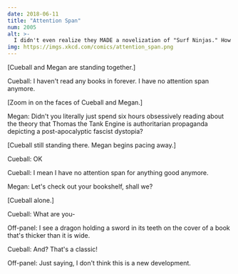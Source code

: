 ```yaml
---
date: 2018-06-11
title: "Attention Span"
num: 2005
alt: >-
  I didn't even realize they MADE a novelization of "Surf Ninjas." How did you-- Oh my god, it's signed by the author?!
img: https://imgs.xkcd.com/comics/attention_span.png
---
```

[Cueball and Megan are standing together.]

Cueball: I haven't read any books in forever. I have no attention span anymore.

[Zoom in on the faces of Cueball and Megan.]

Megan: Didn't you literally just spend six hours obsessively reading about the theory that Thomas the Tank Engine is authoritarian propaganda depicting a post-apocalyptic fascist dystopia?

[Cueball still standing there. Megan begins pacing away.]

Cueball: OK

Cueball: I mean I have no attention span for anything good anymore.

Megan: Let's check out your bookshelf, shall we?

[Cueball alone.]

Cueball: What are you-

Off-panel: I see a dragon holding a sword in its teeth on the cover of a book that's thicker than it is wide.

Cueball: And? That's a classic!

Off-panel: Just saying, I don't think this is a new development.